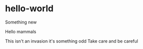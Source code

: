 # hello-world
Something new

Hello mammals


This isn't an invasion it's something odd
Take care and be careful 
